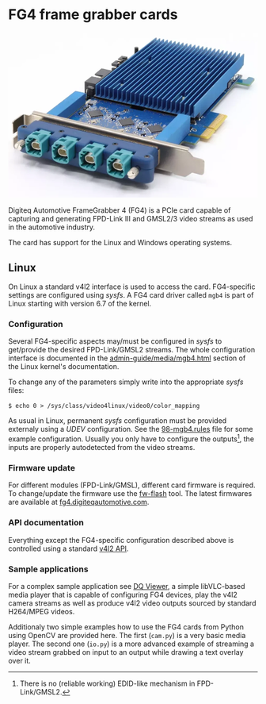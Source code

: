 # FG4 frame grabber cards

![FG4 product photo](FG4.webp)

Digiteq Automotive FrameGrabber 4 (FG4) is a PCIe card capable of capturing and
generating FPD-Link III and GMSL2/3 video streams as used in the automotive
industry.

The card has support for the Linux and Windows operating systems.

## Linux

On Linux a standard v4l2 interface is used to access the card. FG4-specific
settings are configured using _sysfs_. A FG4 card driver called `mgb4` is part
of Linux starting with version 6.7 of the kernel.

### Configuration

Several FG4-specific aspects may/must be configured in _sysfs_ to get/provide
the desired FPD-Link/GMSL2 streams. The whole configuration interface is
documented in the [admin-guide/media/mgb4.html](https://docs.kernel.org/admin-guide/media/mgb4.html)
section of the Linux kernel's documentation.

To change any of the parameters simply write into the appropriate _sysfs_ files:

```console
$ echo 0 > /sys/class/video4linux/video0/color_mapping
```

As usual in Linux, permanent _sysfs_ configuration must be provided externaly
using a _UDEV_ configuration. See the [98-mgb4.rules](examples/UDEV/98-mgb4.rules) file
for some example configuration. Usually you only have to configure the
outputs[^1], the inputs are properly autodetected from the video streams.

[^1]: There is no (reliable working) EDID-like mechanism in FPD-Link/GMSL2.

### Firmware update

For different modules (FPD-Link/GMSL), different card firmware is required. To change/update
the firmware use the [fw-flash](https://github.com/digiteqautomotive/linux-flash) tool.
The latest firmwares are available at [fg4.digiteqautomotive.com](https://fg4.digiteqautomotive.com/).

### API documentation

Everything except the FG4-specific configuration described above is controlled
using a standard [v4l2 API](https://docs.kernel.org/userspace-api/media/v4l/v4l2.html).

### Sample applications

For a complex sample application see [DQ Viewer](https://github.com/digiteqautomotive/dqview),
a simple libVLC-based media player that is capable of configuring FG4 devices,
play the v4l2 camera streams as well as produce v4l2 video outputs sourced by
standard H264/MPEG videos.

Additionaly two simple examples how to use the FG4 cards from Python using
OpenCV are provided here. The first (`cam.py`) is a very basic media player.
The second one (`io.py`) is a more advanced example of streaming a video stream
grabbed on input to an output while drawing a text overlay over it.
